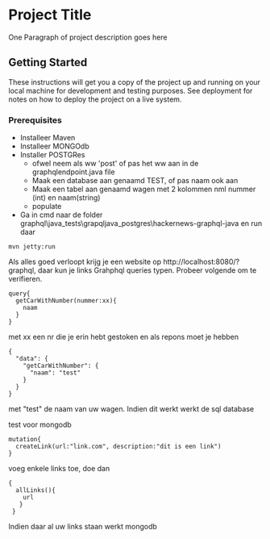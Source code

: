 # Project Title

One Paragraph of project description goes here

## Getting Started

These instructions will get you a copy of the project up and running on your local machine for development and testing purposes. See deployment for notes on how to deploy the project on a live system.

### Prerequisites

- Installeer Maven
- Installeer MONGOdb
- Installer POSTGRes
  - ofwel neem als ww 'post' of pas het ww aan in de graphqlendpoint.java file
  - Maak een database aan genaamd TEST, of pas naam ook aan
  - Maak een tabel aan genaamd wagen met 2 kolommen nml nummer (int) en naam(string)
  - populate
- Ga in cmd naar de folder graphql\java_tests\grapqljava_postgres\hackernews-graphql-java en run daar



```
mvn jetty:run
```

Als alles goed verloopt krijg je een website op http://localhost:8080/?graphql, daar kun je links Grahphql queries typen. Probeer volgende om te verifieren.

```
query{
  getCarWithNumber(nummer:xx){
    naam
  }
}
```

met xx een nr die je erin hebt gestoken en als repons moet je hebben

```
{
  "data": {
    "getCarWithNumber": {
      "naam": "test"
    }
  }
}
```

met "test" de naam van uw wagen. Indien dit werkt werkt de sql database

test voor mongodb

```
mutation{
  createLink(url:"link.com", description:"dit is een link")
}
```

voeg enkele links toe, doe dan 
```
{
  allLinks(){
    url
   }
 }
```

Indien daar al uw links staan werkt mongodb










